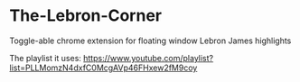 # The-Lebron-Corner
Toggle-able chrome extension for floating window Lebron James highlights 


The playlist it uses: https://www.youtube.com/playlist?list=PLLMomzN4dxfC0McgAVp46FHxew2fM9coy